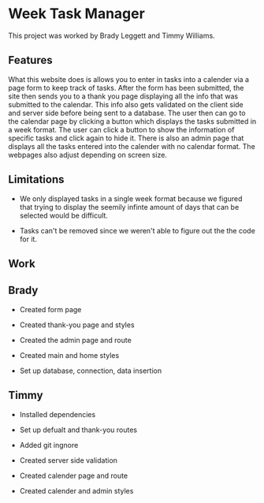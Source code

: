 # Week Task Manager 

This project was worked by Brady Leggett and Timmy Williams. 

## Features

What this website does is allows you to enter in tasks into a calender via a page form to keep track of tasks. After the form has been submitted, the site then sends you to a thank you page displaying all the info that was submitted to the calendar. This info also gets validated on the client side and server side before being sent to a database. The user then can go to the calendar page by clicking a button which displays the tasks submitted in a week format. The user can click a button to show the information of specific tasks and click again to hide it. There is also an admin page that displays all the tasks entered into the calender with no calendar format. The webpages also adjust depending on screen size.

## Limitations

* We only displayed tasks in a single week format because we figured that trying to display the seemily infinte amount of days that can be selected would be difficult.

* Tasks can't be removed since we weren't able to figure out the the code for it. 


## Work

## Brady

* Created form page

* Created thank-you page and styles

* Created the admin page and route

* Created main and home styles

* Set up database, connection, data insertion

## Timmy

* Installed dependencies

* Set up defualt and thank-you routes

* Added git ingnore

* Created server side validation

* Created calender page and route

* Created calender and admin styles


